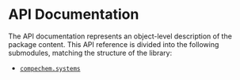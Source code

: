 # API Documentation

The API documentation represents an object-level description of the package content.
This API reference is divided into the following submodules, matching the structure of the library:

* [`compechem.systems`](API-systems)
<!-- * [`compechem.wrappers`](API-wrappers)
* [`compechem.tools`](API-tools)
* [`compechem.algorithms`](API-algorithms) -->
